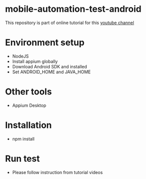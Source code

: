 # mobile-automation-test-android
This repository is part of online tutorial for this [youtube channel](https://www.youtube.com/channel/UC0yz1P9c1mNfB7Rt5r-NbSA/playlists)

# Environment setup
* NodeJS
* Install appium globally
* Download Android SDK and installed
* Set ANDROID_HOME and JAVA_HOME

# Other tools
* Appium Desktop

# Installation
* npm install

# Run test
* Please follow instruction from tutorial videos
